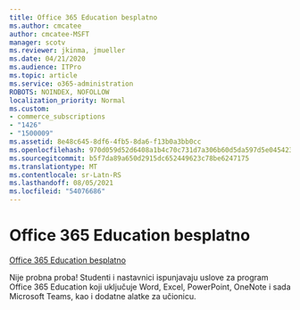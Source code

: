 ```yaml
---
title: Office 365 Education besplatno
ms.author: cmcatee
author: cmcatee-MSFT
manager: scotv
ms.reviewer: jkinma, jmueller
ms.date: 04/21/2020
ms.audience: ITPro
ms.topic: article
ms.service: o365-administration
ROBOTS: NOINDEX, NOFOLLOW
localization_priority: Normal
ms.custom:
- commerce_subscriptions
- "1426"
- "1500009"
ms.assetid: 8e48c645-8df6-4fb5-8da6-f13b0a3bb0cc
ms.openlocfilehash: 970d059d52d6408a1b4c70c731d7a306b60d5da597d5e045423751c3960fe582
ms.sourcegitcommit: b5f7da89a650d2915dc652449623c78be6247175
ms.translationtype: MT
ms.contentlocale: sr-Latn-RS
ms.lasthandoff: 08/05/2021
ms.locfileid: "54076686"
---
```

# <a name="office-365-education-for-free"></a>Office 365 Education besplatno

[Office 365 Education besplatno](https://products.office.com/student/office-in-education?ms.officeurl=students)
  
Nije probna proba! Studenti i nastavnici ispunjavaju uslove za program Office 365 Education koji uključuje Word, Excel, PowerPoint, OneNote i sada Microsoft Teams, kao i dodatne alatke za učionicu.